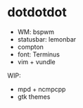 # dotdotdot

- WM: bspwm
- statusbar: lemonbar
- compton
- font: Terminus
- vim + vundle

WIP:

- mpd + ncmpcpp
- gtk themes
